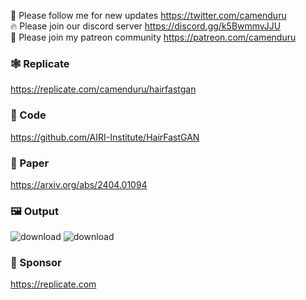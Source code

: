 🐣 Please follow me for new updates https://twitter.com/camenduru <br />
🔥 Please join our discord server https://discord.gg/k5BwmmvJJU <br />
🥳 Please join my patreon community https://patreon.com/camenduru <br />

### 🕸 Replicate
https://replicate.com/camenduru/hairfastgan

### 🧬 Code
https://github.com/AIRI-Institute/HairFastGAN

### 📄 Paper
https://arxiv.org/abs/2404.01094

### 🖼 Output
![download](https://github.com/camenduru/HairFastGAN-jupyter/assets/54370274/60742351-3f27-438f-9926-08ab59508463)
![download](https://github.com/camenduru/HairFastGAN-jupyter/assets/54370274/81791a76-4d93-4dc6-8031-40ec8574a7f7)

### 🏢 Sponsor
https://replicate.com
